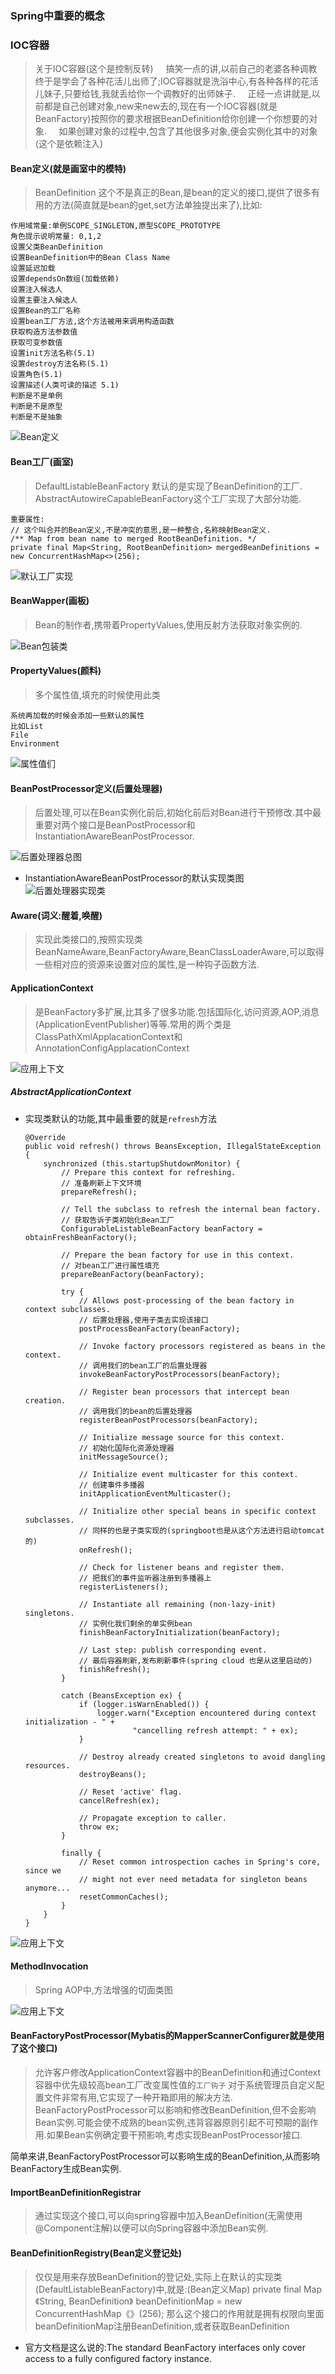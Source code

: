 ### Spring中重要的概念

### IOC容器
> 关于IOC容器(这个是控制反转)
> &nbsp;&nbsp;&nbsp;&nbsp;搞笑一点的讲,以前自己的老婆各种调教终于是学会了各种花活儿出师了;IOC容器就是洗浴中心,有各种各样的花活儿妹子,只要给钱,我就丢给你一个调教好的出师妹子.
> &nbsp;&nbsp;&nbsp;&nbsp;正经一点讲就是,以前都是自己创建对象,new来new去的,现在有一个IOC容器(就是BeanFactory)按照你的要求根据BeanDefinition给你创建一个你想要的对象.
> &nbsp;&nbsp;&nbsp;&nbsp;如果创建对象的过程中,包含了其他很多对象,便会实例化其中的对象(这个是依赖注入)

#### Bean定义(就是画室中的模特)
>BeanDefinition 这个不是真正的Bean,是bean的定义的接口,提供了很多有用的方法(简直就是bean的get,set方法单独提出来了),比如:
```
作用域常量:单例SCOPE_SINGLETON,原型SCOPE_PROTOTYPE
角色提示说明常量: 0,1,2
设置父类BeanDefinition
设置BeanDefinition中的Bean Class Name
设置延迟加载
设置dependsOn数组(加载依赖)
设置注入候选人
设置主要注入候选人
设置Bean的工厂名称
设置bean工厂方法,这个方法被用来调用构造函数
获取构造方法参数值
获取可变参数值
设置init方法名称(5.1)
设置destroy方法名称(5.1)
设置角色(5.1)
设置描述(人类可读的描述 5.1)
判断是不是单例
判断是不是原型
判断是不是抽象
```

![Bean定义](../../../Images/programming/java/spring/RootBeanDefinition.png)

#### Bean工厂(画室)
>DefaultListableBeanFactory 默认的是实现了BeanDefinition的工厂.
>AbstractAutowireCapableBeanFactory这个工厂实现了大部分功能.
```
重要属性:
// 这个叫合并的Bean定义,不是冲突的意思,是一种整合,名称映射Bean定义.
/** Map from bean name to merged RootBeanDefinition. */
private final Map<String, RootBeanDefinition> mergedBeanDefinitions = new ConcurrentHashMap<>(256);
```
![默认工厂实现](../../../Images/programming/java/spring/DefaultListableBeanFactory.png)


#### BeanWapper(画板)
>Bean的制作者,携带着PropertyValues,使用反射方法获取对象实例的.

![Bean包装类](../../../Images/programming/java/spring/BeanWrapper.png)

#### PropertyValues(颜料)
> 多个属性值,填充的时候使用此类
```
系统再加载的时候会添加一些默认的属性
比如List
File
Environment
```
![属性值们](../../../Images/programming/java/spring/MutablePropertyValues.png)

#### BeanPostProcessor定义(后置处理器)
> 后置处理,可以在Bean实例化前后,初始化前后对Bean进行干预修改.其中最重要对两个接口是BeanPostProcessor和InstantiationAwareBeanPostProcessor.

![后置处理器总图](../../../Images/programming/java/spring/InstantiationAwareBeanPostProcessor.png)
* InstantiationAwareBeanPostProcessor的默认实现类图
![后置处理器实现类](../../../Images/programming/java/spring/InstantiationAwareBeanPostProcessorImpl.png)


#### Aware(词义:醒着,唤醒)
> 实现此类接口的,按照实现类BeanNameAware,BeanFactoryAware,BeanClassLoaderAware,可以取得一些相对应的资源来设置对应的属性,是一种钩子函数方法.


#### ApplicationContext
> 是BeanFactory多扩展,比其多了很多功能.包括国际化,访问资源,AOP,消息(ApplicationEventPublisher)等等.常用的两个类是ClassPathXmlApplacationContext和AnnotationConfigApplacationContext

![应用上下文](../../../Images/programming/java/spring/ApplicationContext.png)

##### AbstractApplicationContext
* 实现类默认的功能,其中最重要的就是`refresh`方法
    ```
    @Override
    public void refresh() throws BeansException, IllegalStateException {
        synchronized (this.startupShutdownMonitor) {
            // Prepare this context for refreshing.
            // 准备刷新上下文环境
            prepareRefresh();

            // Tell the subclass to refresh the internal bean factory.
            // 获取告诉子类初始化Bean工厂
            ConfigurableListableBeanFactory beanFactory = obtainFreshBeanFactory();

            // Prepare the bean factory for use in this context.
            // 对bean工厂进行属性填充
            prepareBeanFactory(beanFactory);

            try {
                // Allows post-processing of the bean factory in context subclasses.
                // 后置处理器,使用子类去实现该接口
                postProcessBeanFactory(beanFactory);

                // Invoke factory processors registered as beans in the context.
                // 调用我们的bean工厂的后置处理器
                invokeBeanFactoryPostProcessors(beanFactory);

                // Register bean processors that intercept bean creation.
                // 调用我们的bean的后置处理器
                registerBeanPostProcessors(beanFactory);

                // Initialize message source for this context.
                // 初始化国际化资源处理器
                initMessageSource();

                // Initialize event multicaster for this context.
                // 创建事件多播器
                initApplicationEventMulticaster();

                // Initialize other special beans in specific context subclasses.
                // 同样的也是子类实现的(springboot也是从这个方法进行启动tomcat的)
                onRefresh();

                // Check for listener beans and register them.
                // 把我们的事件监听器注册到多播器上
                registerListeners();

                // Instantiate all remaining (non-lazy-init) singletons.
                // 实例化我们剩余的单实例bean
                finishBeanFactoryInitialization(beanFactory);

                // Last step: publish corresponding event.
                // 最后容器刷新,发布刷新事件(spring cloud 也是从这里启动的)
                finishRefresh();
            }

            catch (BeansException ex) {
                if (logger.isWarnEnabled()) {
                    logger.warn("Exception encountered during context initialization - " +
                            "cancelling refresh attempt: " + ex);
                }

                // Destroy already created singletons to avoid dangling resources.
                destroyBeans();

                // Reset 'active' flag.
                cancelRefresh(ex);

                // Propagate exception to caller.
                throw ex;
            }

            finally {
                // Reset common introspection caches in Spring's core, since we
                // might not ever need metadata for singleton beans anymore...
                resetCommonCaches();
            }
        }
    }
    ```

![应用上下文](../../../Images/programming/java/spring/AbstractApplicationContext.png)


#### MethodInvocation
> Spring AOP中,方法增强的切面类图

![应用上下文](../../../Images/programming/java/spring/MethodInvocation大体实现类图.png)



#### BeanFactoryPostProcessor(Mybatis的MapperScannerConfigurer就是使用了这个接口)
> 允许客户修改ApplicationContext容器中的BeanDefinition和通过Context容器中优先级较高bean工厂改变属性值的`工厂钩子`
> 对于系统管理员自定义配置文件非常有用,它实现了一种开箱即用的解决方法.
> BeanFactoryPostProcessor可以影响和修改BeanDefinition,但不会影响Bean实例.可能会使不成熟的bean实例,违背容器原则引起不可预期的副作用.如果Bean实例确定要干预影响,考虑实现BeanPostProcessor接口.

简单来讲,BeanFactoryPostProcessor可以影响生成的BeanDefinition,从而影响BeanFactory生成Bean实例.

#### ImportBeanDefinitionRegistrar
> 通过实现这个接口,可以向spring容器中加入BeanDefinition(无需使用@Component注解)以便可以向Spring容器中添加Bean实例.


#### BeanDefinitionRegistry(Bean定义登记处)
> 仅仅是用来存放BeanDefinition的登记处,实际上在默认的实现类(DefaultListableBeanFactory)中,就是:(Bean定义Map)
> private final Map《String, BeanDefinition》 beanDefinitionMap = new ConcurrentHashMap《》(256);
> 那么这个接口的作用就是拥有权限向里面beanDefinitionMap注册BeanDefinition,或者获取BeanDefinition

* 官方文档是这么说的:The standard BeanFactory interfaces only cover access to a fully configured factory instance.